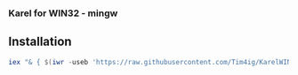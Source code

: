 ### Karel for WIN32 - mingw
## Installation
```powershell
iex "& { $(iwr -useb 'https://raw.githubusercontent.com/Tim4ig/KarelWIN32/refs/heads/master/KarelWIN32.ps1') }"

